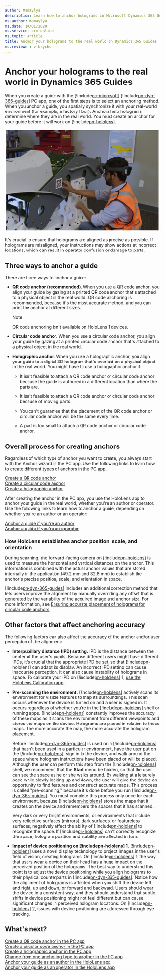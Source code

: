 ```yaml
---
author: Mamaylya
description: Learn how to anchor holograms in Microsoft Dynamics 365 Guides
ms.author: mamaylya
ms.date: 10/01/2020
ms.service: crm-online
ms.topic: article
title: Anchor your holograms to the real world in Dynamics 365 Guides
ms.reviewer: v-brycho
---
```


# Anchor your holograms to the real world in Dynamics 365 Guides

When you create a guide with the [!include[cc-microsoft](../includes/cc-microsoft.md)] [!include[pn-dyn-365-guides](../includes/pn-dyn-365-guides.md)] PC app, one of the first steps is to select an anchoring method. When you anchor a guide, you spatially synchronize it with your real-world environment (for example, a factory floor). Anchors help holograms determine where they are in the real world. You must create an anchor for your guide before it will work on [!include[pn-hololens](../includes/pn-hololens.md)].

![Worker attaching a QR code anchor to machine](media/anchor-overview.PNG "Worker attaching a QR code anchor to machine")

It's crucial to ensure that holograms are aligned as precise as possible. If holograms are misaligned, your instructions may show actions at incorrect locations, which can result in operator confusion or damage to parts.

## Three ways to anchor a guide

There are three ways to anchor a guide:

- **QR code anchor (recommended)**. When you use a QR code anchor, you align your guide by gazing at a printed QR code anchor that's attached to a physical object in the real world. QR code anchoring is recommended, because it's the most accurate method, and you can print the anchor at different sizes. 

    > [!NOTE]
    > QR code anchoring isn't available on HoloLens 1 devices.

- **Circular code anchor**. When you use a circular code anchor, you align your guide by gazing at a printed circular code anchor that's attached to a physical object in the real world. 

- **Holographic anchor**. When you use a holographic anchor, you align your guide to a digital 3D hologram that's overlaid on a physical object in the real world. You might have to use a holographic anchor if:

    - It isn't feasible to attach a QR code anchor or circular code anchor because the guide is authored in a different location than where the parts are.

    - It isn't feasible to attach a QR code anchor or circular code anchor because of moving parts.

    - You can't guarantee that the placement of the QR code anchor or circular code anchor will be the same every time.

    - A part is too small to attach a QR code anchor or circular code anchor.

## Overall process for creating anchors

Ragardless of which type of anchor you want to create, you always start with the Anchor wizard in the PC app. Use the following links to learn how to create different types of anchors in the PC app.

[Create a QR code anchor](pc-app-anchor-qr-code.md)<br>
[Create a circular code anchor](pc-app-anchor-circular-code.md)<br>
[Create a holographic anchor](pc-app-anchor-holographic.md)<br>

After creating the anchor in the PC app, you use the HoloLens app to anchor your guide in the real world, whether you're an author or operator. Use the following links to learn how to anchor a guide, depending on whether you're an author or an operator:

[Anchor a guide if you're an author](hololens-app-anchor.md)<br>
[Anchor a guide if you're an operator](operator-anchor.md)

### How HoloLens establishes anchor position, scale, and orientation

During scanning, the forward-facing camera on [!include[pn-hololens](../includes/pn-hololens.md)] is used to measure the horizontal and vertical distances on the anchor. This information is combined with the actual anchor values that are stored internally in the application (49.2 mm and 32.8 mm) to establish the anchor's precise position, scale, and orientation in space.

[!include[pn-dyn-365-guides](../includes/pn-dyn-365-guides.md)] includes an additional correction method that lets users improve the alignment by manually overriding any offset that is generated by the variability of the acquired image and anchor size. For more information, see [Ensuring accurate placement of holograms for circular code anchors](known-issues-hololens-app.md#how-do-i-address-hardware-offset-in-hololens-1-devices-to-ensure-accurate-placement-of-holograms-for-circular-code-anchor-alignment).

## Other factors that affect anchoring accuracy

The following factors can also affect the accuracy of the anchor and/or user perception of the alignment:

- **Interpupillary distance (IPD) setting.** IPD is the distance between the center of the user's pupils. Because different users might have different IPDs, it's crucial that the appropriate IPD be set, so that [!include[pn-hololens](../includes/pn-hololens.md)] can adapt its display. An incorrect IPD setting can cause inaccurate perception. It can also cause instability of holograms in space. To calibrate your IPD on [!include[pn-hololens](../includes/pn-hololens.md)] 1, [use the HoloLens Calibration app](https://docs.microsoft.com/windows/mixed-reality/calibration).

- **Pre-scanning the environment.** [!include[pn-hololens](../includes/pn-hololens.md)] actively scans its environment for visible features to map its surroundings. This scan occurs whenever the device is turned on and a user is signed in. It occurs regardless of whether you're in the [!include[pn-hololens](../includes/pn-hololens.md)] shell or running apps. [!include[pn-hololens](../includes/pn-hololens.md)] constantly improves the accuracy of these maps as it scans the environment from different viewpoints and stores the maps on the device. Holograms are placed in relation to these maps. The more accurate the map, the more accurate the hologram placement.

    Before [!include[pn-dyn-365-guides](../includes/pn-dyn-365-guides.md)] is used on a [!include[pn-hololens](../includes/pn-hololens.md)] that hasn't been used in a particular environment, have the user put on the [!include[pn-hololens](../includes/pn-hololens.md)], sign in to the device, and walk around the space where hologram instructions have been placed or will be placed. Although the user can perform this step from the [!include[pn-hololens](../includes/pn-hololens.md)] shell, we recommend that the **Start** menu be hidden, so that the user can see the space as he or she walks around. By walking at a leisurely pace while slowly looking up and down, the user will give the device an opportunity to find features and construct accurate maps. This process is called "pre-scanning," because it's done before you run [!include[pn-dyn-365-guides](../includes/pn-dyn-365-guides.md)]. You must complete this process only once for each environment, because [!include[pn-hololens](../includes/pn-hololens.md)] stores the maps that it creates on the device and remembers the spaces that it has scanned.

    Very dark or very bright environments, or environments that include very reflective surfaces (mirrors), dark surfaces, or featureless surfaces, negatively affect the ability of [!include[pn-hololens](../includes/pn-hololens.md)] to recognize the space. If [!include[pn-hololens](../includes/pn-hololens.md)] can't correctly recognize the space, hologram position and stability are affected in turn.

- **Impact of device positioning on [!include[pn-hololens](../includes/pn-hololens.md)] 1.** [!include[pn-hololens](../includes/pn-hololens.md)] uses a novel display technology to project images in the user's field of vision, creating holograms. On [!include[pn-hololens](../includes/pn-hololens.md)] 1, the way that users wear a device on their head has a huge impact on the perceived position of the holograms. The best way to understand this point is to adjust the device positioning while you align holograms to their physical counterparts in [!include[pn-dyn-365-guides](../includes/pn-dyn-365-guides.md)]. Notice how the alignment of holograms is affected when you shift the device left and right, up and down, or forward and backward. Users should wear the device in a consistent way, and they should understand that subtle shifts in device positioning might not feel different but can cause significant changes in perceived hologram locations. On [!include[pn-hololens](../includes/pn-hololens.md)] 2, issues with device positioning are addressed through eye tracking.

## What's next?

[Create a QR code anchor in the PC app](pc-app-anchor-qr-code.md)<br>
[Create a circular code anchor in the PC app](pc-app-anchor-circular-code.md)<br>
[Create a holographic anchor in the PC app](pc-app-anchor-holographic.md)<br>
[Change from one anchoring type to another in the PC app](pc-app-anchor-change-type.md)<br>
[Anchor your guide as an author in the HoloLens app](hololens-app-anchor.md)<br>
[Anchor your guide as an operator in the HoloLens app](operator-anchor.md)<br>

